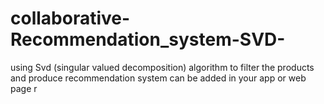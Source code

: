 # collaborative-Recommendation_system-SVD-
using Svd (singular valued decomposition) algorithm to filter the products and produce recommendation system can be added in your app or web page r 

